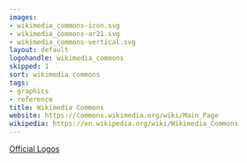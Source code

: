 ```yaml
---
images:
- wikimedia_commons-icon.svg
- wikimedia_commons-ar21.svg
- wikimedia_commons-vertical.svg
layout: default
logohandle: wikimedia_commons
skipped: 1
sort: wikimedia commons
tags:
- graphics
- reference
title: Wikimedia Commons
website: https://commons.wikimedia.org/wiki/Main_Page
wikipedia: https://en.wikipedia.org/wiki/Wikimedia_Commons
---
```


[Official Logos](https://commons.wikimedia.org/wiki/File:Commons-logo-en.svg)
